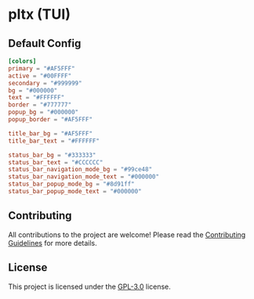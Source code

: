 # pltx (TUI)

## Default Config

```toml
[colors]
primary = "#AF5FFF"
active = "#00FFFF"
secondary = "#999999"
bg = "#000000"
text = "#FFFFFF"
border = "#777777"
popup_bg = "#000000"
popup_border = "#AF5FFF"

title_bar_bg = "#AF5FFF"
title_bar_text = "#FFFFFF"

status_bar_bg = "#333333"
status_bar_text = "#CCCCCC"
status_bar_navigation_mode_bg = "#99ce48"
status_bar_navigation_mode_text = "#000000"
status_bar_popup_mode_bg = "#8d91ff"
status_bar_popup_mode_text = "#000000"
```

## Contributing

All contributions to the project are welcome! Please read the [Contributing Guidelines](./CONTRIBUTING.md) for more details.

## License

This project is licensed under the [GPL-3.0](./LICENSE) license.
